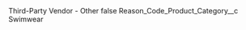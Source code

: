 <?xml version="1.0" encoding="UTF-8"?>
<CustomMetadata xmlns="http://soap.sforce.com/2006/04/metadata" xmlns:xsi="http://www.w3.org/2001/XMLSchema-instance" xmlns:xsd="http://www.w3.org/2001/XMLSchema">
    <label>Third-Party Vendor - Other</label>
    <protected>false</protected>
    <values>
        <field>Reason_Code_Product_Category__c</field>
        <value xsi:type="xsd:string">Swimwear</value>
    </values>
</CustomMetadata>
